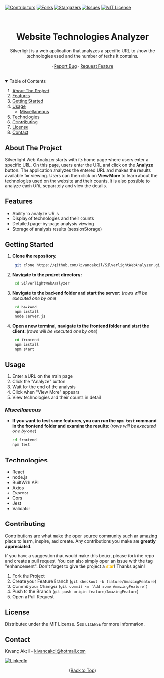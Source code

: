<a name="readme-top"></a>


<!-- PROJECT SHIELDS -->
[![Contributors][contributors-shield]][contributors-url]
[![Forks][forks-shield]][forks-url]
[![Stargazers][stars-shield]][stars-url]
[![Issues][issues-shield]][issues-url]
[![MIT License][license-shield]][license-url]

<div align="center">
  <a href="">
  </a>
  <br/>
<h1 align="center">Website Technologies Analyzer</h1>
  <p align="center">
    Silverlight is a web application that analyzes a specific URL to show the technologies used and the number of techs it contains.
    <br/><br/>
    ·
    <a href="https://github.com/kivancakcil/SilverlightWebAnalyzer/issues/new?labels=bug&template=bug-report---.md">Report Bug</a>
    ·
    <a href="https://github.com/kivancakcil/SilverlightWebAnalyzer/issues/new?labels=enhancement&template=feature-request---.md">Request Feature</a>
  </p>
</div>
<br/>


<!-- TABLE OF CONTENTS -->
<details open>
  <summary>Table of Contents</summary>
  <ol>
    <li><a href="#about-the-project">About The Project</a></li>
    <li><a href="#features">Features</a></li>
    <li><a href="#getting-started">Getting Started</a></li>
    <li><a href="#usage">Usage</a><ul>
      <li><a href="#miscellaneous">Miscellaneous</a></li>
    </ul></li>
    <li><a href="#technologies">Technologies</a></li>
    <li><a href="#contributing">Contributing</a></li>
    <li><a href="#license">License</a></li>
    <li><a href="#contact">Contact</a></li>
  </ol>
</details>


<!-- ABOUT THE PROJECT -->
## About The Project

Silverlight Web Analyzer starts with its home page where users enter a specific URL. On this page, users enter the URL and click on the **Analyze** button. The application analyzes the entered URL and makes the results available for viewing. Users can then click on **View More** to learn about the technologies used on the website and their counts. It is also possible to analyze each URL separately and view the details.


<!-- FEATURES -->
## Features

- Ability to analyze URLs
- Display of technologies and their counts
- Detailed page-by-page analysis viewing
- Storage of analysis results (sessionStorage)


<!-- GETTING STARTED -->
## Getting Started

1. **Clone the repository:**

   ```sh
    git clone https://github.com/kivancakcil/SilverlightWebAnalyzer.git
    ```

2. **Navigate to the project directory:**

   ```sh
    cd SilverlightWebAnalyzer
    ```

3. **Navigate to the backend folder and start the server:** (*rows will be executed one by one*)

   ```sh
    cd backend
    npm install
    node server.js
    ```

4. **Open a new terminal, navigate to the frontend folder and start the client:** (*rows will be executed one by one*)

   ```sh
    cd frontend
    npm install
    npm start
    ```


<!-- USAGE -->
## Usage

1. Enter a URL on the main page
2. Click the "Analyze" button
3. Wait for the end of the analysis
4. Click when "View More" appears
5. View technologies and their counts in detail



### ***Miscellaneous***

* **If you want to test some features, you can run the `npm test` command in the frontend folder and examine the results:** (*rows will be executed one by one*)

    ```sh
    cd frontend
    npm test
    ```


<!-- TECHNOLOGIES -->
## Technologies

* React
* node.js
* BuiltWith API
* Axios
* Express
* Cors
* Jest
* Validator


<!-- CONTRIBUTING -->
## Contributing

Contributions are what make the open source community such an amazing place to learn, inspire, and create. Any contributions you make are **greatly appreciated**.

If you have a suggestion that would make this better, please fork the repo and create a pull request. You can also simply open an issue with the tag "enhancement".
Don't forget to give the project a <span style=" color: #FFBF00;">**star**</span>! Thanks again!

1. Fork the Project
2. Create your Feature Branch (`git checkout -b feature/AmazingFeature`)
3. Commit your Changes (`git commit -m 'Add some AmazingFeature'`)
4. Push to the Branch (`git push origin feature/AmazingFeature`)
5. Open a Pull Request


<!-- LICENSE -->
## License

Distributed under the MIT License. See `LICENSE` for more information.


<!-- CONTACT -->
## Contact

Kıvanç Akçil - kivancakcil@hotmail.com

[![LinkedIn](https://img.shields.io/badge/LinkedIn-%230077B5.svg?logo=linkedin&logoColor=white)](https://linkedin.com/in/kivancakcil/)

<p align="center">(<a href="#readme-top">Back to Top</a>)</p>


<!-- MARKDOWN LINKS & IMAGES -->
[contributors-shield]: https://img.shields.io/github/contributors/kivancakcil/SilverlightWebAnalyzer.svg?style=for-the-badge
[contributors-url]: https://github.com/kivancakcil/SilverlightWebAnalyzer/graphs/contributors
[forks-shield]: https://img.shields.io/github/forks/kivancakcil/SilverlightWebAnalyzer.svg?style=for-the-badge
[forks-url]: https://github.com/kivancakcil/SilverlightWebAnalyzer/network/members
[stars-shield]: https://img.shields.io/github/stars/kivancakcil/SilverlightWebAnalyzer.svg?style=for-the-badge
[stars-url]: https://github.com/kivancakcil/SilverlightWebAnalyzer/stargazers
[issues-shield]: https://img.shields.io/github/issues/kivancakcil/SilverlightWebAnalyzer.svg?style=for-the-badge
[issues-url]: https://github.com/kivancakcil/SilverlightWebAnalyzer/issues
[license-shield]: https://img.shields.io/github/license/kivancakcil/SilverlightWebAnalyzer.svg?style=for-the-badge
[license-url]: https://github.com/kivancakcil/SilverlightWebAnalyzer/blob/master/LICENSE.txt
